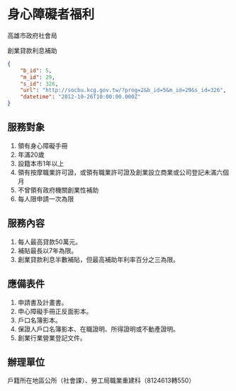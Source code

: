 # 身心障礙者福利

高雄市政府社會局

創業貸款利息補助

```json
{
    "b_id": 5,
    "m_id": 29,
    "s_id": 326,
    "url": "http://socbu.kcg.gov.tw/?prog=2&b_id=5&m_id=29&s_id=326",
    "datetime": "2012-10-26T10:00:00.000Z"
}

```
## 服務對象

1. 領有身心障礙手冊
2. 年滿20歲
3. 設籍本市1年以上
4. 領有按摩職業許可證，或領有職業許可證及創業設立商業或公司登記未滿六個月
5. 不曾領有政府機關創業性補助
6. 每人限申請一次為限

## 服務內容

1. 每人最高貸款50萬元。
2. 補貼最長以7年為限。
3. 創業貸款利息半數補貼，但最高補助年利率百分之三為限。

## 應備表件

1. 申請書及計畫書。
2. 申心障礙手冊正反面影本。
3. 戶口名簿影本。
4. 保證人戶口名簿影本、在職證明、所得證明或不動產證明。
5. 創業行業營業登記文件。

## 辦理單位

戶籍所在地區公所（社會課）、勞工局職業重建科（8124613轉550）
